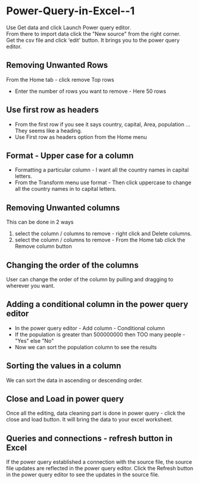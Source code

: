 # Power-Query-in-Excel--1

Use Get data and click Launch Power query editor.    
From there to import data click the "New source" from the right corner.    
Get the csv file and click 'edit' button. It brings you to the power query editor.

## Removing Unwanted Rows

From the Home tab - click remove Top rows
- Enter the number of rows you want to remove - Here 50 rows
## Use first row as headers
- From the first row if you see it says country, capital, Area, population ... They seems like a heading.
- Use First row as headers option from the Home menu
## Format - Upper case for a column
- Formatting a particular column - I want all the country names in capital letters.
- From the Transform menu use format - Then click uppercase to change all the country names in to capital letters.
## Removing Unwanted columns
  This can be done in 2 ways
  1. select the column / columns to remove - right click and Delete columns.
  2. select the column / columns to remove - From the Home tab click the Remove column button

## Changing the order of the columns
User can change the order of the column by pulling and dragging to wherever you want.

## Adding a conditional column in the power query editor
- In the power query editor - Add column - Conditional column
- If the population is greater than 500000000 then TOO many people - "Yes" else "No"
- Now we can sort the population column to see the results
## Sorting the values in a column
We can sort the data in ascending or descending order.
## Close and Load in power query
Once all the editing, data cleaning part is done in power query - click the close and load button. It will bring the data to your excel worksheet.

## Queries and connections - refresh button in Excel
If the power query established a connection with the source file, the source file updates are reflected in the power query editor.
Click the Refresh button in the power query editor to see the updates in the source file.


  
  
